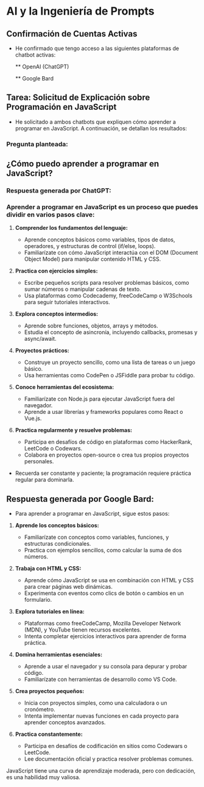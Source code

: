 # AI y la Ingeniería de Prompts

## Confirmación de Cuentas Activas
- He confirmado que tengo acceso a las siguientes plataformas de chatbot activas:
  
  ** OpenAI (ChatGPT) 
  
  ** Google Bard 

## Tarea: Solicitud de Explicación sobre Programación en JavaScript
- He solicitado a ambos chatbots que expliquen cómo aprender a programar en JavaScript. A continuación, se detallan los resultados:


### Pregunta planteada:
## ¿Cómo puedo aprender a programar en JavaScript?


### Respuesta generada por ChatGPT:


### Aprender a programar en JavaScript es un proceso que puedes dividir en varios pasos clave:

1. **Comprender los fundamentos del lenguaje:**
   - Aprende conceptos básicos como variables, tipos de datos, operadores, y estructuras de control (if/else, loops).
   - Familiarízate con cómo JavaScript interactúa con el DOM (Document Object Model) para manipular contenido HTML y CSS.

2. **Practica con ejercicios simples:**
   - Escribe pequeños scripts para resolver problemas básicos, como sumar números o manipular cadenas de texto.
   - Usa plataformas como Codecademy, freeCodeCamp o W3Schools para seguir tutoriales interactivos.

3. **Explora conceptos intermedios:**
   - Aprende sobre funciones, objetos, arrays y métodos.
   - Estudia el concepto de asincronía, incluyendo callbacks, promesas y async/await.

4. **Proyectos prácticos:**
   - Construye un proyecto sencillo, como una lista de tareas o un juego básico.
   - Usa herramientas como CodePen o JSFiddle para probar tu código.

5. **Conoce herramientas del ecosistema:**
   - Familiarízate con Node.js para ejecutar JavaScript fuera del navegador.
   - Aprende a usar librerías y frameworks populares como React o Vue.js.

6. **Practica regularmente y resuelve problemas:**
   - Participa en desafíos de código en plataformas como HackerRank, LeetCode o Codewars.
   - Colabora en proyectos open-source o crea tus propios proyectos personales.

- Recuerda ser constante y paciente; la programación requiere práctica regular para dominarla.


## Respuesta generada por Google Bard:

- Para aprender a programar en JavaScript, sigue estos pasos:

1. **Aprende los conceptos básicos:**
   - Familiarízate con conceptos como variables, funciones, y estructuras condicionales.
   - Practica con ejemplos sencillos, como calcular la suma de dos números.

2. **Trabaja con HTML y CSS:**
   - Aprende cómo JavaScript se usa en combinación con HTML y CSS para crear páginas web dinámicas.
   - Experimenta con eventos como clics de botón o cambios en un formulario.

3. **Explora tutoriales en línea:**
   - Plataformas como freeCodeCamp, Mozilla Developer Network (MDN), y YouTube tienen recursos excelentes.
   - Intenta completar ejercicios interactivos para aprender de forma práctica.

4. **Domina herramientas esenciales:**
   - Aprende a usar el navegador y su consola para depurar y probar código.
   - Familiarízate con herramientas de desarrollo como VS Code.

5. **Crea proyectos pequeños:**
   - Inicia con proyectos simples, como una calculadora o un cronómetro.
   - Intenta implementar nuevas funciones en cada proyecto para aprender conceptos avanzados.

6. **Practica constantemente:**
   - Participa en desafíos de codificación en sitios como Codewars o LeetCode.
   - Lee documentación oficial y practica resolver problemas comunes.

JavaScript tiene una curva de aprendizaje moderada, pero con dedicación, es una habilidad muy valiosa.


